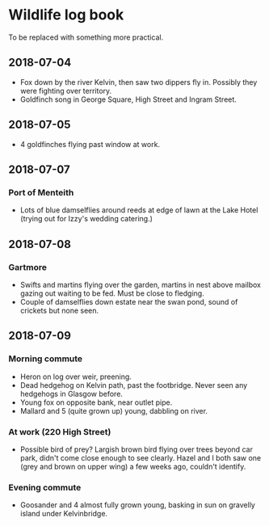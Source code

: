 # Wildlife log book

To be replaced with something more practical.

## 2018-07-04

- Fox down by the river Kelvin, then saw two dippers fly in. Possibly they were fighting over territory.
- Goldfinch song in George Square, High Street and Ingram Street.

## 2018-07-05

- 4 goldfinches flying past window at work.

## 2018-07-07

### Port of Menteith

 - Lots of blue damselflies around reeds at edge of lawn at the Lake Hotel (trying out for Izzy's wedding catering.)

## 2018-07-08

### Gartmore

 - Swifts and martins flying over the garden, martins in nest above mailbox gazing out waiting to be fed. Must be close to fledging.
 - Couple of damselflies down estate near the swan pond, sound of crickets but none seen.

## 2018-07-09

### Morning commute

 - Heron on log over weir, preening.
 - Dead hedgehog on Kelvin path, past the footbridge. Never seen any hedgehogs in Glasgow before.
 - Young fox on opposite bank, near outlet pipe.
 - Mallard and 5 (quite grown up) young, dabbling on river.

### At work (220 High Street)

 - Possible bird of prey? Largish brown bird flying over trees beyond car park, didn't come close enough to see clearly. Hazel and I both saw one (grey and brown on upper wing) a few weeks ago, couldn't identify.

### Evening commute

 - Goosander and 4 almost fully grown young, basking in sun on gravelly island under Kelvinbridge.